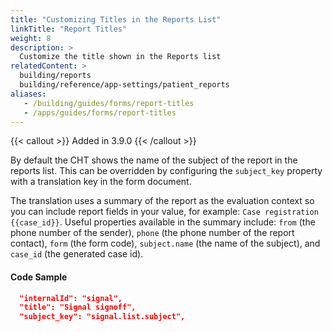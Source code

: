 ```yaml
---
title: "Customizing Titles in the Reports List"
linkTitle: "Report Titles"
weight: 8
description: >
  Customize the title shown in the Reports list
relatedContent: >
  building/reports
  building/reference/app-settings/patient_reports
aliases:
   - /building/guides/forms/report-titles
   - /apps/guides/forms/report-titles
---
```


{{< callout >}}
  Added in 3.9.0
{{< /callout >}}

By default the CHT shows the name of the subject of the report in the reports list. This can be overridden by configuring the `subject_key` property with a translation key in the form document.

The translation uses a summary of the report as the evaluation context so you can include report fields in your value, for example: `Case registration {{case_id}}`. Useful properties available in the summary include: `from` (the phone number of the sender), `phone` (the phone number of the report contact), `form` (the form code), `subject.name` (the name of the subject), and `case_id` (the generated case id).

#### Code Sample

```json
  "internalId": "signal",
  "title": "Signal signoff",
  "subject_key": "signal.list.subject",
```

